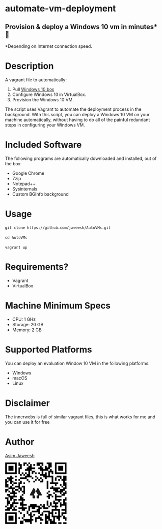 automate-vm-deployment
=============================

## Provision & deploy a Windows 10 vm in minutes* 🚀

*Depending on Internet connection speed.

# Description

A vagrant file to automatically:
1. Pull [Windows 10 box](https://app.vagrantup.com/gusztavvargadr/boxes/windows-10 "vagrant cloud")
2. Configure Windows 10 in VirtualBox.
3. Provision the Windows 10 VM.

The script uses Vagrant to automate the deployment process in the background. With this script, you can deploy a Windows 10 VM on your machine automatically, without having to do all of the painful redundant steps in configuring your Windows VM.


# Included Software

The following programs are automatically downloaded and installed, out of the box:

* Google Chrome
* 7zip
* Notepad++
* Sysinternals
* Custom BGInfo background


# Usage

```shell
git clone https://github.com/jaweesh/AutoVMs.git

cd AutoVMs

vagrant up
```

# Requirements?

- Vagrant
- VirtualBox

# Machine Minimum Specs

- CPU: 1 GHz
- Storage: 20 GB
- Memory: 2 GB


# Supported Platforms

You can deploy an evaluation Window 10 VM  in the following platforms:

- Windows
- macOS
- Linux

# Disclaimer
The innerwebs is full of similar vagrant files, this is what works for me and you can use it for free

# Author

[Asim Jaweesh](https://linktr.ee/jaweesh "Profiles")

<img src=shell/profile.png width="200" height="200" > </img>

